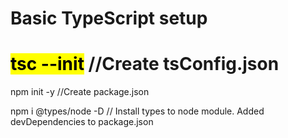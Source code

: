 # Basic TypeScript setup

# <mark >tsc --init</mark> //Create tsConfig.json 


npm init -y //Create package.json  

npm i @types/node -D   // Install types to node module. Added devDependencies to package.json


